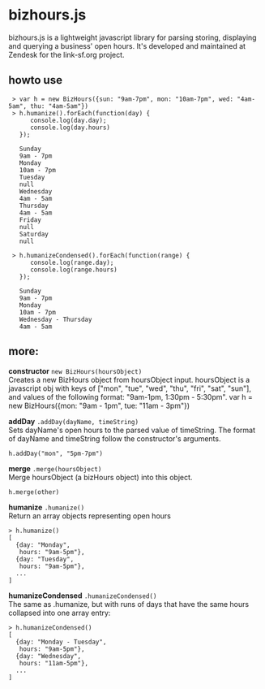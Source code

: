 # bizhours.js 

bizhours.js is a lightweight javascript library for parsing storing, displaying and querying
a business' open hours.  It's developed and maintained at Zendesk for the link-sf.org project.

## howto use

     > var h = new BizHours({sun: "9am-7pm", mon: "10am-7pm", wed: "4am-5am", thu: "4am-5am"})
     > h.humanize().forEach(function(day) { 
          console.log(day.day); 
          console.log(day.hours) 
       });

       Sunday
       9am - 7pm
       Monday
       10am - 7pm
       Tuesday
       null
       Wednesday
       4am - 5am
       Thursday
       4am - 5am
       Friday
       null
       Saturday
       null
    
     > h.humanizeCondensed().forEach(function(range) {
          console.log(range.day);
          console.log(range.hours)
       });

       Sunday
       9am - 7pm
       Monday
       10am - 7pm
       Wednesday - Thursday
       4am - 5am

## more:

<p>
<b>constructor</b>
<code>new BizHours(hoursObject)</code>
<br/>
Creates a new BizHours object from hoursObject input.  hoursObject is a javascript obj with keys of ["mon", "tue", "wed", "thu", "fri", "sat", "sun"], and values
of the following format: "9am-1pm, 1:30pm - 5:30pm".
    var h = new BizHours({mon: "9am - 1pm", tue: "11am - 3pm"})
<p>
<b>addDay</b>
<code>.addDay(dayName, timeString)</code>
<br/>
Sets dayName's open hours to the parsed value of timeString.  The format of dayName and timeString follow the constructor's arguments.

    h.addDay("mon", "5pm-7pm")

<p>
<b>merge</b>
<code>.merge(hoursObject)</code>
<br/>
Merge hoursObject (a bizHours object) into this object.

    h.merge(other)

<p>
<b>humanize</b>
<code>.humanize()</code>
<br/>
Return an array objects representing open hours

    > h.humanize()
    [
      {day: "Monday", 
       hours: "9am-5pm"},
      {day: "Tuesday", 
       hours: "9am-5pm"},
      ...
    ]

<p>
<b>humanizeCondensed</b>
<code>.humanizeCondensed()</code>
<br/>
The same as .humanize, but with runs of days that have the same hours collapsed into one array entry:

    > h.humanizeCondensed()
    [
      {day: "Monday - Tuesday", 
       hours: "9am-5pm"},
      {day: "Wednesday", 
       hours: "11am-5pm"},
      ...
    ]




